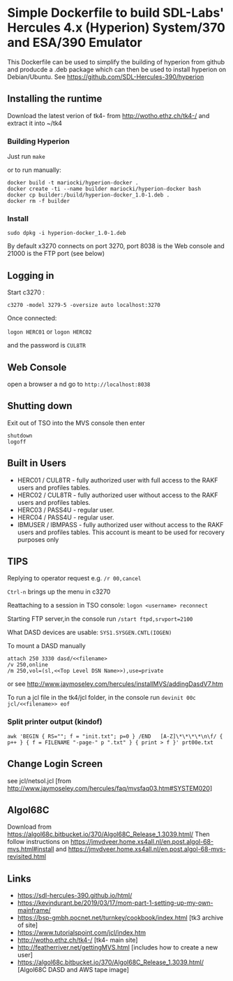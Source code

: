 # Simple Dockerfile to build SDL-Labs' Hercules 4.x (Hyperion) System/370 and ESA/390 Emulator
This Dockerfile can be used to simplify the building of hyperion from github and producde a .deb package which can then be used to install hyperion on Debian/Ubuntu.
See https://github.com/SDL-Hercules-390/hyperion

## Installing the runtime
Download the latest verion of tk4- from http://wotho.ethz.ch/tk4-/ and extract it into ~/tk4

### Building Hyperion
Just run `make`

or to run manually:

```
docker build -t mariocki/hyperion-docker .
docker create -ti --name builder mariocki/hyperion-docker bash
docker cp builder:/build/hyperion-docker_1.0-1.deb .
docker rm -f builder
```

### Install
`sudo dpkg -i hyperion-docker_1.0-1.deb`

By default x3270 connects on port 3270, port 8038 is the Web console and 21000 is the FTP port (see below)
## Logging in
Start c3270 :

`c3270 -model 3279-5 -oversize auto localhost:3270`

Once connected:

`logon HERC01` or `logon HERC02`

and the password is `CUL8TR`

## Web Console
open a browser a nd go to
`http://localhost:8038`

## Shutting down

Exit out of TSO into the MVS console then enter

```
shutdown
logoff
```

## Built in Users
* HERC01 / CUL8TR - fully authorized user with full access to the RAKF users and profiles tables.
* HERC02 / CUL8TR - fully authorized user without access to the RAKF users and profiles tables.
* HERC03 / PASS4U - regular user.
* HERC04 / PASS4U - regular user.
* IBMUSER / IBMPASS - fully authorized user without access to the RAKF users and profiles tables. This account is meant to be used for recovery purposes only

## TIPS
Replying to operator request e.g. `/r 00,cancel`

`Ctrl-n` brings up the menu in c3270

Reattaching to a session in TSO console: `logon <username> reconnect`

Starting FTP server,in the console run `/start ftpd,srvport=2100`

What DASD devices are usable: `SYS1.SYSGEN.CNTL(IOGEN)`

To mount a DASD manually

```
attach 250 3330 dasd/<<filename>
/v 250,online
/m 250,vol=(sl,<<Top Level DSN Name>>),use=private
```
or see http://www.jaymoseley.com/hercules/installMVS/addingDasdV7.htm

To run a jcl file in the tk4/jcl folder, in the console run 
`devinit 00c jcl/<<filename>> eof`

### Split printer output (kindof)
```
awk 'BEGIN { RS=""; f = "init.txt"; p=0 } /END   [A-Z]\*\*\*\*\n\f/ { p++ } { f = FILENAME "-page-" p ".txt" } { print > f }' prt00e.txt
```
## Change Login Screen
see jcl/netsol.jcl [from http://www.jaymoseley.com/hercules/faq/mvsfaq03.htm#SYSTEM020]

## Algol68C
Download from https://algol68c.bitbucket.io/370/Algol68C_Release_1.3039.html/
Then follow instructions on https://jmvdveer.home.xs4all.nl/en.post.algol-68-mvs.html#install and https://jmvdveer.home.xs4all.nl/en.post.algol-68-mvs-revisited.html
## Links
* https://sdl-hercules-390.github.io/html/
* https://kevindurant.be/2019/03/17/mom-part-1-setting-up-my-own-mainframe/
* https://bsp-gmbh.pocnet.net/turnkey/cookbook/index.html [tk3 archive of site]
* https://www.tutorialspoint.com/jcl/index.htm
* http://wotho.ethz.ch/tk4-/ [tk4- main site]
* http://featherriver.net/gettingMVS.html [includes how to create a new user]
* https://algol68c.bitbucket.io/370/Algol68C_Release_1.3039.html/ [Algol68C DASD and AWS tape image]
